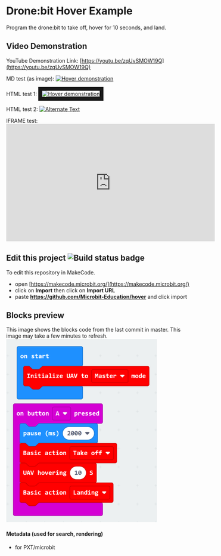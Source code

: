 # Drone:bit Hover Example
Program the drone:bit to take off, hover for 10 seconds, and land. 

## Video Demonstration
YouTube Demonstration Link: [https://youtu.be/zqUvSMOW19Q](https://youtu.be/zqUvSMOW19Q)

MD test (as image): 
[![Hover demonstration](https://img.youtube.com/vi/zqUvSMOW19Q/default.jpg)](https://youtu.be/zqUvSMOW19Q)

HTML test 1: <a href="http://www.youtube.com/watch?feature=player_embedded&v=zqUvSMOW19Q" target="_blank"> <img src="http://img.youtube.com/vi/zqUvSMOW19Q/mqdefault.jpg" alt="Hover demonstration" width="240" height="180" border="10" /> </a>

HTML test 2: <a href="https://youtu.be/zqUvSMOW19Q" title="Hover demonstration"><img src="https://img.youtube.com/vi/zqUvSMOW19Q/hqdefault.jpg" alt="Alternate Text" /></a>

IFRAME test: <iframe width="560" height="315" src="https://www.youtube.com/embed/zqUvSMOW19Q" title="YouTube video player" frameborder="0" allow="accelerometer; autoplay; clipboard-write; encrypted-media; gyroscope; picture-in-picture" allowfullscreen></iframe>

## Edit this project ![Build status badge](https://github.com/Microbit-Education/hover/workflows/MakeCode/badge.svg)
To edit this repository in MakeCode.
* open [https://makecode.microbit.org/](https://makecode.microbit.org/)
* click on **Import** then click on **Import URL**
* paste **https://github.com/Microbit-Education/hover** and click import

## Blocks preview
This image shows the blocks code from the last commit in master.
This image may take a few minutes to refresh.
![A rendered view of the blocks](https://github.com/Microbit-Education/hover/raw/master/.github/makecode/blocks.png)

#### Metadata (used for search, rendering)
* for PXT/microbit
<script src="https://makecode.com/gh-pages-embed.js"></script><script>makeCodeRender("{{ site.makecode.home_url }}", "{{ site.github.owner_name }}/{{ site.github.repository_name }}");</script>
